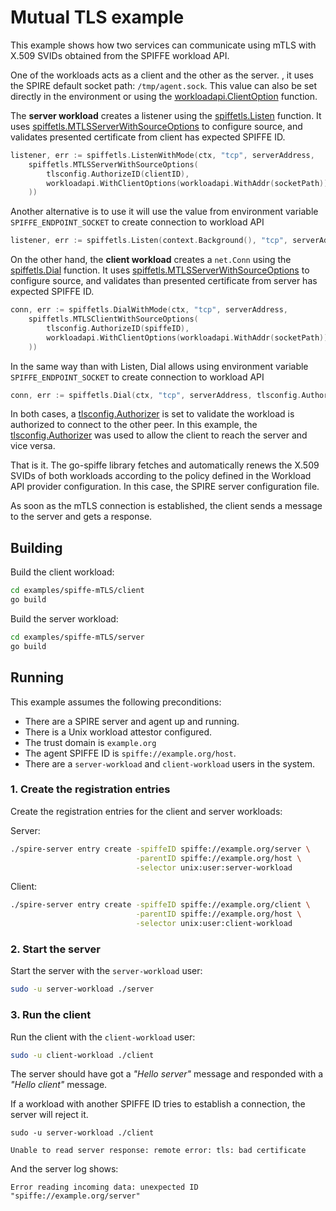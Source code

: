 # Mutual TLS example

This example shows how two services can communicate using mTLS with X.509 SVIDs obtained from the SPIFFE workload API. 

One of the workloads acts as a client and the other as the server. , it uses the SPIRE default socket path: `/tmp/agent.sock`. This value can also be set directly in the environment or using the [workloadapi.ClientOption](../../workloadapi/option.go#L17) function.

The **server workload** creates a listener using the [spiffetls.Listen](../../spiffetls/listen.go#L38) function.
It uses [spiffetls.MTLSServerWithSourceOptions](../../spiffetls/mode.go#L281) to configure source, and validates presented certificate from client has expected SPIFFE ID.

```go
listener, err := spiffetls.ListenWithMode(ctx, "tcp", serverAddress,
    spiffetls.MTLSServerWithSourceOptions(
        tlsconfig.AuthorizeID(clientID),
        workloadapi.WithClientOptions(workloadapi.WithAddr(socketPath)),
    ))
```

Another alternative is to use [](../../spiffetls/listen.go#L21) it will use the value from environment variable `SPIFFE_ENDPOINT_SOCKET` to create connection to workload API

```go
listener, err := spiffetls.Listen(context.Background(), "tcp", serverAddress, tlsconfig.AuthorizeID(spiffeID))
```

On the other hand, the **client workload** creates a `net.Conn` using the [spiffetls.Dial](../../spiffetls/dial.go#L25) function. 
It uses [spiffetls.MTLSServerWithSourceOptions](../../spiffetls/mode.go#L281) to configure source, and validates than presented certificate from server has expected SPIFFE ID.

```go
conn, err := spiffetls.DialWithMode(ctx, "tcp", serverAddress,
    spiffetls.MTLSClientWithSourceOptions(
        tlsconfig.AuthorizeID(spiffeID),
        workloadapi.WithClientOptions(workloadapi.WithAddr(socketPath)),
    ))
```

In the same way than with Listen, Dial allows using environment variable `SPIFFE_ENDPOINT_SOCKET` to create connection to workload API

```go
conn, err := spiffetls.Dial(ctx, "tcp", serverAddress, tlsconfig.AuthorizeID(spiffeID))
``` 

In both cases, a [tlsconfig.Authorizer](../../spiffetls/tlsconfig/authorizer.go#L12) is set to validate the workload is authorized to connect to the other peer. In this example, the [tlsconfig.Authorizer](../../spiffetls/tlsconfig/authorizer.go#L12) was used to allow the client to reach the server and vice versa.

That is it. The go-spiffe library fetches and automatically renews the X.509 SVIDs of both workloads according to the policy defined in the Workload API provider configuration. In this case, the SPIRE server configuration file.

As soon as the mTLS connection is established, the client sends a message to the server and gets a response.


## Building
Build the client workload:
```bash
cd examples/spiffe-mTLS/client
go build
```

Build the server workload:
```bash
cd examples/spiffe-mTLS/server
go build
```

## Running
This example assumes the following preconditions:
- There are a SPIRE server and agent up and running.
- There is a Unix workload attestor configured.
- The trust domain is `example.org`
- The agent SPIFFE ID is `spiffe://example.org/host`.
- There are a `server-workload` and `client-workload` users in the system.

### 1. Create the registration entries
Create the registration entries for the client and server workloads:

Server:
```bash
./spire-server entry create -spiffeID spiffe://example.org/server \
                            -parentID spiffe://example.org/host \
                            -selector unix:user:server-workload
```

Client: 
```bash
./spire-server entry create -spiffeID spiffe://example.org/client \
                            -parentID spiffe://example.org/host \
                            -selector unix:user:client-workload
```

### 2. Start the server
Start the server with the `server-workload` user:
```bash
sudo -u server-workload ./server
```

### 3. Run the client
Run the client with the `client-workload` user:
```bash
sudo -u client-workload ./client
```

The server should have got a _"Hello server"_ message and responded with a _"Hello client"_ message.

If a workload with another SPIFFE ID tries to establish a connection, the server will reject it. 
 
```
sudo -u server-workload ./client

Unable to read server response: remote error: tls: bad certificate
```

And the server log shows:
```
Error reading incoming data: unexpected ID "spiffe://example.org/server"
```
